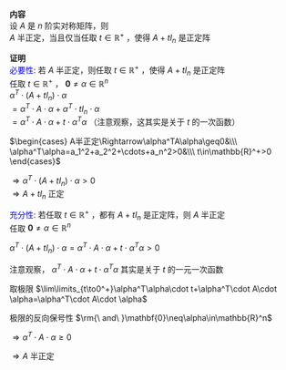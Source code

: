 **内容**  
设 $A$ 是 $n$ 阶实对称矩阵，则  
 $A$ 半正定，当且仅当任取 $t\in\mathbb{R}^+$ ，使得 $A+tI_n$ 是正定阵  
  
**证明**  
<font color=blue>必要性</font>: 若 $A$ 半正定，则任取 $t\in\mathbb{R}^+$ ，使得 $A+tI_n$ 是正定阵  
任取 $t\in\mathbb{R}^+$ ， $\mathbf{0}\neq\alpha\in\mathbb{R}^n$   
 $\alpha^T\cdot(A+tI_n)\cdot\alpha$   
 $=\alpha^T\cdot A\cdot \alpha+\alpha^T\cdot tI_n\cdot \alpha$   
 $=\alpha^T\cdot A\cdot \alpha+t\cdot \alpha^T\alpha$ （注意观察，这其实是关于 $t$ 的一次函数）  
  
 $\begin{cases}  
A半正定\Rightarrow\alpha^TA\alpha\geq0&\\\   
\alpha^T\alpha=a_1^2+a_2^2+\cdots+a_n^2>0&\\\   
t\in\mathbb{R}^+>0  
\end{cases}$   
  
 $\Rightarrow\alpha^T\cdot(A+tI_n)\cdot\alpha>0$   
 $\Rightarrow A+tI_n$ 正定  
  
<font color=blue>充分性</font>: 若任取 $t\in\mathbb{R}^+$ ，都有 $A+tI_n$ 是正定阵，则 $A$ 半正定  
任取 $\mathbf{0}\neq\alpha\in\mathbb{R}^n$   
  
 $\alpha^T\cdot (A+tI_n)\cdot \alpha=\alpha^T\cdot A\cdot \alpha+t\cdot \alpha^T\alpha>0$   
  
注意观察， $\alpha^T\cdot A\cdot \alpha+t\cdot \alpha^T\alpha$ 其实是关于 $t$ 的一元一次函数  
  
取极限  $\lim\limits_{t\to0^+}\alpha^T\alpha\cdot t+\alpha^T\cdot A\cdot \alpha=\alpha^T\cdot A\cdot \alpha$   
  
极限的反向保号性 $\rm{\ and\ }\mathbf{0}\neq\alpha\in\mathbb{R}^n$   
  
 $\Rightarrow\alpha^T\cdot A\cdot\alpha\geq0$   
  
 $\Rightarrow A$ 半正定  
